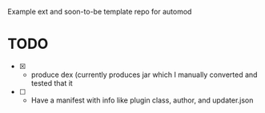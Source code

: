 Example ext and soon-to-be template repo for automod

# TODO
- [x] - produce dex (currently produces jar which I manually converted and tested that it
- [ ] - Have a manifest with info like plugin class, author, and updater.json
